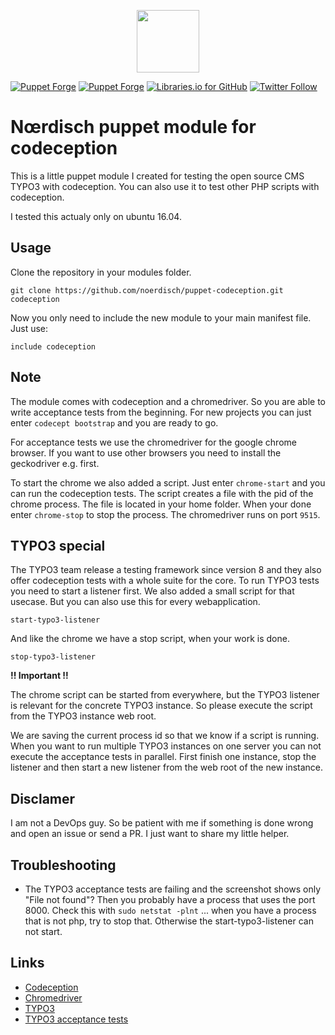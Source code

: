 <p align="center">
    <img src="https://cdn.rawgit.com/markusguenther/abe70d34f4a4621aed0ef504c5d0192b/raw/77531b5fc35685c50e25f42a22e14ff89fbe438a/logo_large.svg" height="100">
</p>

[![Puppet Forge](https://img.shields.io/puppetforge/v/noerdisch/codeception.svg?style=flat-square)](https://forge.puppet.com/noerdisch/codeception)
[![Puppet Forge](https://img.shields.io/puppetforge/dt/noerdisch/codeception.svg?style=flat-square)](https://forge.puppet.com/noerdisch/codeception)
[![Libraries.io for GitHub](https://img.shields.io/librariesio/github/noerdisch/puppet-codeception.svg?style=flat-square)](https://github.com/noerdisch/puppet-codeception/edit/feature/puppet-forge-module/README.md)
[![Twitter Follow](https://img.shields.io/twitter/follow/noerdisch.svg?style=social&label=Follow&style=flat-square)](https://twitter.com/noerdisch)


# Nœrdisch puppet module for codeception

This is a little puppet module I created for testing the open source CMS TYPO3 with codeception.
You can also use it to test other PHP scripts with codeception.

I tested this actualy only on ubuntu 16.04.

## Usage

Clone the repository in your modules folder.

```git clone https://github.com/noerdisch/puppet-codeception.git codeception```

Now you only need to include the new module to your main manifest file.
Just use:

```include codeception```


## Note

The module comes with codeception and a chromedriver. So you are able to write acceptance tests from the beginning.
For new projects you can just enter ```codecept bootstrap``` and you are ready to go.

For acceptance tests we use the chromedriver for the google chrome browser. If you want to use other browsers
you need to install the geckodriver e.g. first.

To start the chrome we also added a script. Just enter ```chrome-start``` and you can run the codeception tests.
The script creates a file with the pid of the chrome process. The file is located in your home folder. When your done enter ```chrome-stop``` to stop the process. The chromedriver runs on port ```9515```.


## TYPO3 special

The TYPO3 team release a testing framework since version 8 and they also offer codeception tests with a whole
suite for the core. To run TYPO3 tests you need to start a listener first. We also added a small script for that usecase.
But you can also use this for every webapplication.

```start-typo3-listener```

And like the chrome we have a stop script, when your work is done.

```stop-typo3-listener```

**!! Important !!**

The chrome script can be started from everywhere, but the TYPO3 listener is relevant for the concrete TYPO3
instance. So please execute the script from the TYPO3 instance web root.

We are saving the current process id so that we know if a script is running. When you want to run multiple
TYPO3 instances on one server you can not execute the acceptance tests in parallel. First finish one instance, stop the
listener and then start a new listener from the web root of the new instance.

## Disclamer

I am not a DevOps guy. So be patient with me if something is done wrong and open an issue or send a PR.
I just want to share my little helper.

## Troubleshooting

* The TYPO3 acceptance tests are failing and the screenshot shows only "File not found"? Then you probably have a process that uses the port 8000. Check this with ```sudo netstat -plnt``` ... when you have a process that is not php, try to stop that. Otherwise the start-typo3-listener can not start.

## Links

* [Codeception](http://codeception.com/)
* [Chromedriver](https://sites.google.com/a/chromium.org/chromedriver/)
* [TYPO3](https://typo3.org)
* [TYPO3 acceptance tests](https://wiki.typo3.org/Acceptance_testing)
